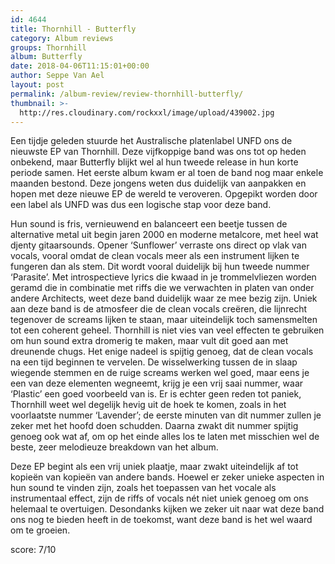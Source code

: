 ```yaml
---
id: 4644
title: Thornhill - Butterfly
category: Album reviews
groups: Thornhill
album: Butterfly
date: 2018-04-06T11:15:01+00:00
author: Seppe Van Ael
layout: post
permalink: /album-review/review-thornhill-butterfly/
thumbnail: >-
  http://res.cloudinary.com/rockxxl/image/upload/439002.jpg
---
```

Een tijdje geleden stuurde het Australische platenlabel UNFD ons de nieuwste EP van Thornhill. Deze vijfkoppige band was ons tot op heden onbekend, maar Butterfly blijkt wel al hun tweede release in hun korte periode samen. Het eerste album kwam er al toen de band nog maar enkele maanden bestond. Deze jongens weten dus duidelijk van aanpakken en hopen met deze nieuwe EP de wereld te veroveren. Opgepikt worden door een label als UNFD was dus een logische stap voor deze band.

Hun sound is fris, vernieuwend en balanceert een beetje tussen de alternative metal uit begin jaren 2000 en moderne metalcore, met heel wat djenty gitaarsounds. Opener ‘Sunflower’ verraste ons direct op vlak van vocals, vooral omdat de clean vocals meer als een instrument lijken te fungeren dan als stem. Dit wordt vooral duidelijk bij hun tweede nummer ‘Parasite’. Met introspectieve lyrics die kwaad in je trommelvliezen worden geramd die in combinatie met riffs die we verwachten in platen van onder andere Architects, weet deze band duidelijk waar ze mee bezig zijn. Uniek aan deze band is de atmosfeer die de clean vocals creëren, die lijnrecht tegenover de screams lijken te staan, maar uiteindelijk toch samensmelten tot een coherent geheel. Thornhill is niet vies van veel effecten te gebruiken om hun sound extra dromerig te maken, maar vult dit goed aan met dreunende chugs. Het enige nadeel is spijtig genoeg, dat de clean vocals na een tijd beginnen te vervelen. De wisselwerking tussen de in slaap wiegende stemmen en de ruige screams werken wel goed, maar eens je een van deze elementen wegneemt, krijg je een vrij saai nummer, waar ‘Plastic’ een goed voorbeeld van is. Er is echter geen reden tot paniek, Thornhill weet wel degelijk hevig uit de hoek te komen, zoals in het voorlaatste nummer ‘Lavender’; de eerste minuten van dit nummer zullen je zeker met het hoofd doen schudden. Daarna zwakt dit nummer spijtig genoeg ook wat af, om op het einde alles los te laten met misschien wel de beste, zeer melodieuze breakdown van het album.

Deze EP begint als een vrij uniek plaatje, maar zwakt uiteindelijk af tot kopieën van kopieën van andere bands. Hoewel er zeker unieke aspecten in hun sound te vinden zijn, zoals het toepassen van het vocale als instrumentaal effect, zijn de riffs of vocals nét niet uniek genoeg om ons helemaal te overtuigen. Desondanks kijken we zeker uit naar wat deze band ons nog te bieden heeft in de toekomst, want deze band is het wel waard om te groeien.

score: 7/10
